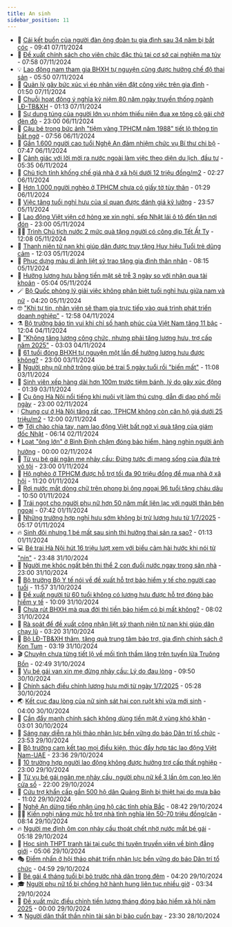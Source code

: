 ```yaml
---
title: An sinh
sidebar_position: 11
---
```


<!-- dantri-an-sinh:START -->
- 👺 [Cái kết buồn của người đàn ông đoàn tụ gia đình sau 34 năm bị bắt cóc](https://dantri.com.vn/an-sinh/cai-ket-buon-cua-nguoi-dan-ong-doan-tu-gia-dinh-sau-34-nam-bi-bat-coc-20241107154433039.htm) - 09:41 07/11/2024
- 👀 [Đề xuất chính sách cho viên chức đặc thù tại cơ sở cai nghiện ma túy](https://dantri.com.vn/an-sinh/de-xuat-chinh-sach-cho-vien-chuc-dac-thu-tai-co-so-cai-nghien-ma-tuy-20241107144828355.htm) - 07:58 07/11/2024
- 💡 [Lao động nam tham gia BHXH tự nguyện cũng được hưởng chế độ thai sản](https://dantri.com.vn/an-sinh/lao-dong-nam-tham-gia-bhxh-tu-nguyen-cung-duoc-huong-che-do-thai-san-20241107113212564.htm) - 05:50 07/11/2024
- 💄 [Quản lý gây bức xúc vì ép nhân viên đặt công việc trên gia đình](https://dantri.com.vn/an-sinh/quan-ly-gay-buc-xuc-vi-ep-nhan-vien-dat-cong-viec-tren-gia-dinh-20241106120950211.htm) - 01:50 07/11/2024
- 🧠 [Chuỗi hoạt động ý nghĩa kỷ niệm 80 năm ngày truyền thống ngành LĐ-TB&amp;XH](https://dantri.com.vn/an-sinh/chuoi-hoat-dong-y-nghia-ky-niem-80-nam-ngay-truyen-thong-nganh-ld-tbxh-20241106203649559.htm) - 01:13 07/11/2024
- 🫣 [Sự dung túng của người lớn vụ nhóm thiếu niên đua xe tông cô gái chờ đèn đỏ](https://dantri.com.vn/an-sinh/su-dung-tung-cua-nguoi-lon-vu-nhom-thieu-nien-dua-xe-tong-co-gai-cho-den-do-20241106144659562.htm) - 23:00 06/11/2024
- 🥸 [Cậu bé trong bức ảnh &quot;tiệm vàng TPHCM năm 1988&quot; tiết lộ thông tin bất ngờ](https://dantri.com.vn/an-sinh/cau-be-trong-buc-anh-tiem-vang-tphcm-nam-1988-tiet-lo-thong-tin-bat-ngo-20241106132732941.htm) - 07:56 06/11/2024
- 🤭 [Gần 1.600 người cao tuổi Nghệ An đảm nhiệm chức vụ Bí thư chi bộ](https://dantri.com.vn/an-sinh/gan-1600-nguoi-cao-tuoi-nghe-an-dam-nhiem-chuc-vu-bi-thu-chi-bo-20241106140205080.htm) - 07:47 06/11/2024
- 💂 [Cảnh giác với lời mời ra nước ngoài làm việc theo diện du lịch, đầu tư](https://dantri.com.vn/lao-dong-viec-lam/canh-giac-voi-loi-moi-ra-nuoc-ngoai-lam-viec-theo-dien-du-lich-dau-tu-20241106121616638.htm) - 05:35 06/11/2024
- 🦣 [Chủ tịch tỉnh khống chế giá nhà ở xã hội dưới 12 triệu đồng/m2](https://dantri.com.vn/an-sinh/chu-tich-tinh-khong-che-gia-nha-o-xa-hoi-duoi-12-trieu-dongm2-20241106070912255.htm) - 02:27 06/11/2024
- 🧰 [Hơn 1.000 người nghèo ở TPHCM chưa có giấy tờ tùy thân](https://dantri.com.vn/an-sinh/hon-1000-nguoi-ngheo-o-tphcm-chua-co-giay-to-tuy-than-20241106040825924.htm) - 01:29 06/11/2024
- 🤩 [Việc tăng tuổi nghỉ hưu của sĩ quan được đánh giá kỹ lưỡng](https://dantri.com.vn/an-sinh/viec-tang-tuoi-nghi-huu-cua-si-quan-duoc-danh-gia-ky-luong-20241105215452146.htm) - 23:57 05/11/2024
- 🤖 [Lao động Việt viện cớ hỏng xe xin nghỉ, sếp Nhật lái ô tô đến tận nơi đón](https://dantri.com.vn/an-sinh/lao-dong-viet-vien-co-hong-xe-xin-nghi-sep-nhat-lai-o-to-den-tan-noi-don-20241105161028225.htm) - 23:00 05/11/2024
- 🧑‍💻 [Trình Chủ tịch nước 2 mức quà tặng người có công dịp Tết Ất Tỵ](https://dantri.com.vn/an-sinh/trinh-chu-tich-nuoc-2-muc-qua-tang-nguoi-co-cong-dip-tet-at-ty-20241105185841662.htm) - 12:08 05/11/2024
- 🦍 [Thanh niên tử nạn khi giúp dân được truy tặng Huy hiệu Tuổi trẻ dũng cảm](https://dantri.com.vn/an-sinh/thanh-nien-tu-nan-khi-giup-dan-duoc-truy-tang-huy-hieu-tuoi-tre-dung-cam-20241105174747210.htm) - 12:03 05/11/2024
- 🦆 [Phục dựng màu di ảnh liệt sỹ trao tặng gia đình thân nhân](https://dantri.com.vn/an-sinh/phuc-dung-mau-di-anh-liet-sy-trao-tang-gia-dinh-than-nhan-20241105144958999.htm) - 08:15 05/11/2024
- 🌊 [Hưởng lương hưu bằng tiền mặt sẽ trễ 3 ngày so với nhận qua tài khoản](https://dantri.com.vn/an-sinh/huong-luong-huu-bang-tien-mat-se-tre-3-ngay-so-voi-nhan-qua-tai-khoan-20241105113708213.htm) - 05:04 05/11/2024
- 🪄 [Bộ Quốc phòng lý giải việc không phân biệt tuổi nghỉ hưu giữa nam và nữ](https://dantri.com.vn/an-sinh/bo-quoc-phong-ly-giai-viec-khong-phan-biet-tuoi-nghi-huu-giua-nam-va-nu-20241105105950138.htm) - 04:20 05/11/2024
- 🤓 [&quot;Khi tự tin, nhân viên sẽ tham gia trực tiếp vào quá trình phát triển doanh nghiệp&quot;](https://dantri.com.vn/an-sinh/khi-tu-tin-nhan-vien-se-tham-gia-truc-tiep-vao-qua-trinh-phat-trien-doanh-nghiep-20241104191353917.htm) - 12:58 04/11/2024
- ⚗️ [Bộ trưởng báo tin vui khi chỉ số hạnh phúc của Việt Nam tăng 11 bậc](https://dantri.com.vn/an-sinh/bo-truong-bao-tin-vui-khi-chi-so-hanh-phuc-cua-viet-nam-tang-11-bac-20241104180610348.htm) - 12:04 04/11/2024
- 💃 [&quot;Không tăng lương công chức, nhưng phải tăng lương hưu, trợ cấp năm 2025&quot;](https://dantri.com.vn/an-sinh/khong-tang-luong-cong-chuc-nhung-phai-tang-luong-huu-tro-cap-nam-2025-20241104093304912.htm) - 03:03 04/11/2024
- 💼 [61 tuổi đóng BHXH tự nguyện một lần để hưởng lương hưu được không?](https://dantri.com.vn/an-sinh/61-tuoi-dong-bhxh-tu-nguyen-mot-lan-de-huong-luong-huu-duoc-khong-20241102162948117.htm) - 23:00 03/11/2024
- 🤖 [Người phụ nữ nhờ trông giúp bé trai 5 ngày tuổi rồi &quot;biến mất&quot;](https://dantri.com.vn/an-sinh/nguoi-phu-nu-nho-trong-giup-be-trai-5-ngay-tuoi-roi-bien-mat-20241103163258952.htm) - 11:08 03/11/2024
- 🧐 [Sinh viên xếp hàng dài hơn 100m trước tiệm bánh, lý do gây xúc động](https://dantri.com.vn/an-sinh/sinh-vien-xep-hang-dai-hon-100m-truoc-tiem-banh-ly-do-gay-xuc-dong-20241102153659251.htm) - 01:39 03/11/2024
- 💯 [Cụ ông Hà Nội nổi tiếng khi nuôi vịt làm thú cưng, dẫn đi dạo phố mỗi ngày](https://dantri.com.vn/an-sinh/cu-ong-ha-noi-noi-tieng-khi-nuoi-vit-lam-thu-cung-dan-di-dao-pho-moi-ngay-20241102172124748.htm) - 23:00 02/11/2024
- 🕯 [Chung cư ở Hà Nội tăng rất cao, TPHCM không còn căn hộ giá dưới 25 triệu/m2](https://dantri.com.vn/an-sinh/chung-cu-o-ha-noi-tang-rat-cao-tphcm-khong-con-can-ho-gia-duoi-25-trieum2-20241102155922215.htm) - 12:00 02/11/2024
- 😎 [Tới chào chia tay, nam lao động Việt bất ngờ vì quà tặng của giám đốc Nhật](https://dantri.com.vn/an-sinh/toi-chao-chia-tay-nam-lao-dong-viet-bat-ngo-vi-qua-tang-cua-giam-doc-nhat-20241102121632444.htm) - 06:14 02/11/2024
- 🕴 [Loạt &quot;ông lớn&quot; ở Bình Định chậm đóng bảo hiểm, hàng nghìn người ảnh hưởng](https://dantri.com.vn/an-sinh/loat-ong-lon-o-binh-dinh-cham-dong-bao-hiem-hang-nghin-nguoi-anh-huong-20241101190023796.htm) - 00:00 02/11/2024
- 🤖 [Từ vụ bé gái ngăn mẹ nhảy cầu: Đừng tước đi mạng sống của đứa trẻ vô tội](https://dantri.com.vn/an-sinh/tu-vu-be-gai-ngan-me-nhay-cau-dung-tuoc-di-mang-song-cua-dua-tre-vo-toi-20241101014310535.htm) - 23:00 01/11/2024
- 🤡 [Hộ nghèo ở TPHCM được hỗ trợ tối đa 90 triệu đồng để mua nhà ở xã hội](https://dantri.com.vn/an-sinh/ho-ngheo-o-tphcm-duoc-ho-tro-toi-da-90-trieu-dong-de-mua-nha-o-xa-hoi-20241101150223049.htm) - 11:20 01/11/2024
- 💪 [Rơi nước mắt dòng chữ trên phong bì ông ngoại 96 tuổi tặng cháu dâu](https://dantri.com.vn/an-sinh/roi-nuoc-mat-dong-chu-tren-phong-bi-ong-ngoai-96-tuoi-tang-chau-dau-20241101171456589.htm) - 10:50 01/11/2024
- 🌝 [Trái ngọt cho người phụ nữ hơn 50 năm mất liên lạc với người thân bên ngoại](https://dantri.com.vn/an-sinh/trai-ngot-cho-nguoi-phu-nu-hon-50-nam-mat-lien-lac-voi-nguoi-than-ben-ngoai-20241101135058415.htm) - 07:42 01/11/2024
- 🤩 [Những trường hợp nghỉ hưu sớm không bị trừ lương hưu từ 1/7/2025](https://dantri.com.vn/an-sinh/nhung-truong-hop-nghi-huu-som-khong-bi-tru-luong-huu-tu-172025-20241101113956022.htm) - 05:17 01/11/2024
- 🔥 [Sinh đôi nhưng 1 bé mất sau sinh thì hưởng thai sản ra sao?](https://dantri.com.vn/an-sinh/sinh-doi-nhung-1-be-mat-sau-sinh-thi-huong-thai-san-ra-sao-20241101054301096.htm) - 01:13 01/11/2024
- 💻 [Bé trai Hà Nội hút 16 triệu lượt xem với biểu cảm hài hước khi nói từ &quot;nín&quot;](https://dantri.com.vn/an-sinh/be-trai-ha-noi-hut-16-trieu-luot-xem-voi-bieu-cam-hai-huoc-khi-noi-tu-nin-20241101011447203.htm) - 23:48 31/10/2024
- 💄 [Người mẹ khóc ngất bên thi thể 2 con đuối nước ngay trong sân nhà](https://dantri.com.vn/an-sinh/nguoi-me-khoc-ngat-ben-thi-the-2-con-duoi-nuoc-ngay-trong-san-nha-20241031191416056.htm) - 23:00 31/10/2024
- 🦆 [Bộ trưởng Bộ Y tế nói về đề xuất hỗ trợ bảo hiểm y tế cho người cao tuổi](https://dantri.com.vn/an-sinh/bo-truong-bo-y-te-noi-ve-de-xuat-ho-tro-bao-hiem-y-te-cho-nguoi-cao-tuoi-20241031183646776.htm) - 11:57 31/10/2024
- 🐲 [Đề xuất người từ 60 tuổi không có lương hưu được hỗ trợ đóng bảo hiểm y tế](https://dantri.com.vn/an-sinh/de-xuat-nguoi-tu-60-tuoi-khong-co-luong-huu-duoc-ho-tro-dong-bao-hiem-y-te-20241031163350969.htm) - 10:09 31/10/2024
- 🥷 [Chưa rút BHXH mà qua đời thì tiền bảo hiểm có bị mất không?](https://dantri.com.vn/an-sinh/chua-rut-bhxh-ma-qua-doi-thi-tien-bao-hiem-co-bi-mat-khong-20241031142957103.htm) - 08:02 31/10/2024
- 💯 [Rà soát để đề xuất công nhận liệt sỹ thanh niên tử nạn khi giúp dân chạy lũ](https://dantri.com.vn/an-sinh/ra-soat-de-de-xuat-cong-nhan-liet-sy-thanh-nien-tu-nan-khi-giup-dan-chay-lu-20241031090258288.htm) - 03:20 31/10/2024
- 🧐 [Bộ LĐ-TB&amp;XH thăm, tặng quà trung tâm bảo trợ, gia đình chính sách ở Kon Tum](https://dantri.com.vn/tam-long-nhan-ai/bo-ld-tbxh-tham-tang-qua-trung-tam-bao-tro-gia-dinh-chinh-sach-o-kon-tum-20241030173815990.htm) - 03:19 31/10/2024
- 🎬 [Chuyện chưa từng tiết lộ về mối tình thầm lặng trên tuyến lửa Truông Bồn](https://dantri.com.vn/an-sinh/chuyen-chua-tung-tiet-lo-ve-moi-tinh-tham-lang-tren-tuyen-lua-truong-bon-20241030223500397.htm) - 02:49 31/10/2024
- 🦍 [Vụ bé gái van xin mẹ đừng nhảy cầu: Lý do đau lòng](https://dantri.com.vn/an-sinh/vu-be-gai-van-xin-me-dung-nhay-cau-ly-do-dau-long-20241030162935006.htm) - 09:50 30/10/2024
- 🫶 [Chính sách điều chỉnh lương hưu mới từ ngày 1/7/2025](https://dantri.com.vn/an-sinh/chinh-sach-dieu-chinh-luong-huu-moi-tu-ngay-172025-20241029130931382.htm) - 05:28 30/10/2024
- 🌏 [Kết cục đau lòng của nữ sinh sát hại con ruột khi vừa mới sinh](https://dantri.com.vn/an-sinh/ket-cuc-dau-long-cua-nu-sinh-sat-hai-con-ruot-khi-vua-moi-sinh-20241029112834814.htm) - 04:00 30/10/2024
- 🫣 [Cần đẩy mạnh chính sách không dùng tiền mặt ở vùng khó khăn](https://dantri.com.vn/an-sinh/can-day-manh-chinh-sach-khong-dung-tien-mat-o-vung-kho-khan-20241030080814561.htm) - 03:01 30/10/2024
- 🥰 [Sáng nay diễn ra hội thảo nhân lực bền vững do báo Dân trí tổ chức](https://dantri.com.vn/an-sinh/sang-nay-dien-ra-hoi-thao-nhan-luc-ben-vung-do-bao-dan-tri-to-chuc-20241029212327733.htm) - 23:53 29/10/2024
- 🎊 [Bộ trưởng cam kết tạo mọi điều kiện, thúc đẩy hợp tác lao động Việt Nam-UAE](https://dantri.com.vn/an-sinh/bo-truong-cam-ket-tao-moi-dieu-kien-thuc-day-hop-tac-lao-dong-viet-nam-uae-20241030013456586.htm) - 23:36 29/10/2024
- 💄 [10 trường hợp người lao động không được hưởng trợ cấp thất nghiệp](https://dantri.com.vn/an-sinh/10-truong-hop-nguoi-lao-dong-khong-duoc-huong-tro-cap-that-nghiep-20241029115802412.htm) - 23:00 29/10/2024
- 👹 [Từ vụ bé gái ngăn mẹ nhảy cầu, người phụ nữ kể 3 lần ôm con leo lên cửa sổ](https://dantri.com.vn/an-sinh/tu-vu-be-gai-ngan-me-nhay-cau-nguoi-phu-nu-ke-3-lan-om-con-leo-len-cua-so-20241029143838976.htm) - 22:00 29/10/2024
- 💯 [Cứu trợ khẩn cấp gần 500 hộ dân Quảng Bình bị thiệt hại do mưa bão](https://dantri.com.vn/an-sinh/cuu-tro-khan-cap-gan-500-ho-dan-quang-binh-bi-thiet-hai-do-mua-bao-20241029101155399.htm) - 11:02 29/10/2024
- 📝 [Nghệ An dừng tiếp nhận ủng hộ các tỉnh phía Bắc](https://dantri.com.vn/an-sinh/nghe-an-dung-tiep-nhan-ung-ho-cac-tinh-phia-bac-20241029151036257.htm) - 08:42 29/10/2024
- 👨‍🏫 [Kiến nghị nâng mức hỗ trợ nhà tình nghĩa lên 50-70 triệu đồng/căn](https://dantri.com.vn/an-sinh/kien-nghi-nang-muc-ho-tro-nha-tinh-nghia-len-50-70-trieu-dongcan-20241029104303270.htm) - 08:14 29/10/2024
- 🔥 [Người mẹ định ôm con nhảy cầu thoát chết nhờ nước mắt bé gái](https://dantri.com.vn/an-sinh/nguoi-me-dinh-om-con-nhay-cau-thoat-chet-nho-nuoc-mat-be-gai-20241029112830663.htm) - 05:18 29/10/2024
- 🧰 [Học sinh THPT tranh tài tại cuộc thi tuyên truyền viên về bình đẳng giới](https://dantri.com.vn/an-sinh/hoc-sinh-thpt-tranh-tai-tai-cuoc-thi-tuyen-truyen-vien-ve-binh-dang-gioi-20241029084216985.htm) - 05:06 29/10/2024
- 🎭 [Điểm nhấn ở hội thảo phát triển nhân lực bền vững do báo Dân trí tổ chức](https://dantri.com.vn/an-sinh/diem-nhan-o-hoi-thao-phat-trien-nhan-luc-ben-vung-do-bao-dan-tri-to-chuc-20241029112957725.htm) - 04:59 29/10/2024
- 🔭 [Bé gái 4 tháng tuổi bị bỏ trước nhà dân trong đêm](https://dantri.com.vn/an-sinh/be-gai-4-thang-tuoi-bi-bo-truoc-nha-dan-trong-dem-20241029104623313.htm) - 04:20 29/10/2024
- 🎓 [Người phụ nữ tố bị chồng hờ hành hung liên tục nhiều giờ](https://dantri.com.vn/an-sinh/nguoi-phu-nu-to-bi-chong-ho-hanh-hung-lien-tuc-nhieu-gio-20241028223525733.htm) - 03:34 29/10/2024
- 🦅 [Đề xuất mức điều chỉnh tiền lương tháng đóng bảo hiểm xã hội năm 2025](https://dantri.com.vn/an-sinh/de-xuat-muc-dieu-chinh-tien-luong-thang-dong-bao-hiem-xa-hoi-nam-2025-20241028222005486.htm) - 00:00 29/10/2024
- ⚗️ [Người dân thất thần nhìn tài sản bị bão cuốn bay](https://dantri.com.vn/an-sinh/nguoi-dan-that-than-nhin-tai-san-bi-bao-cuon-bay-20241028170041857.htm) - 23:30 28/10/2024<!-- dantri-an-sinh:END -->
